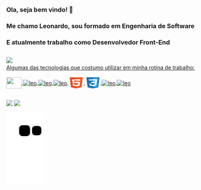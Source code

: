 ### Ola, seja bem vindo! 👋

### Me chamo Leonardo, sou formado em Engenharia de Software
### E atualmente trabalho como Desenvolvedor Front-End
  
  ##
 
<div>
  <a href="https://github.com/LeoKamers">
  <img height="180em" src="https://github-readme-stats.vercel.app/api?username=LeoKamers&show_icons=true&theme=tokyonight&include_all_commits=true&count_private=true"/>
  <!--<img height="180em" src="https://github-readme-stats.vercel.app/api/top-langs/?username=LeoKamers&layout=compact&langs_count=7&theme=onedark"/>-->
</div>
  Algumas das tecnologias que costumo utilizar em minha rotina de trabalho:
<div style="display: inline_block"><br>
<img align="center" height="30" width="40" src="https://cdn.jsdelivr.net/gh/devicons/devicon/icons/angularjs/angularjs-original.svg" />
  <img align="center" alt="leo" height="30" width="40" src="https://cdn.jsdelivr.net/gh/devicons/devicon/icons/typescript/typescript-original.svg">
  <img align="center" alt="leo" height="30" width="40" src="https://cdn.jsdelivr.net/gh/devicons/devicon/icons/vuejs/vuejs-original.svg">
    <img align="center" alt="leo" height="30" width="40" src="https://cdn.jsdelivr.net/gh/devicons/devicon/icons/javascript/javascript-original.svg">
  <img align="center" alt="Rafa-HTML" height="30" width="40" src="https://raw.githubusercontent.com/devicons/devicon/master/icons/html5/html5-original.svg">
  <img align="center" alt="Rafa-CSS" height="30" width="40" src="https://raw.githubusercontent.com/devicons/devicon/master/icons/css3/css3-original.svg">
        <img align="center" style="background-color:white;" alt="leo" height="30" width="40" src="https://cdn.jsdelivr.net/gh/devicons/devicon/icons/postgresql/postgresql-original.svg">
  <img align="center" style="background-color:white;" alt="leo" height="30" width="40" src="https://cdn.jsdelivr.net/gh/devicons/devicon/icons/oracle/oracle-original.svg">
</div>
  
  ##
 
<div>
<a href = "mailto:leokamers2008@gmail.com"><img src="https://img.shields.io/badge/-Gmail-%23333?style=for-the-badge&logo=gmail&logoColor=white" target="_blank"></a>
  <a href="https://www.linkedin.com/in/leonardo-sala-kamers-290917181/" target="_blank"><img src="https://img.shields.io/badge/-LinkedIn-%230077B5?style=for-the-badge&logo=linkedin&logoColor=white" target="_blank"></a> 

![Snake animation](https://github.com/LeoKamers/leokamers/blob/output/github-contribution-grid-snake.svg)

</div>
